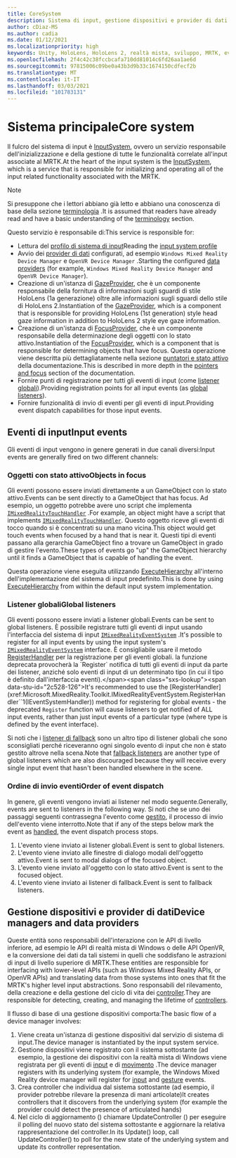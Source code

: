 ```yaml
---
title: CoreSystem
description: Sistema di input, gestione dispositivi e provider di dati in MRTK
author: cDiaz-MS
ms.author: cadia
ms.date: 01/12/2021
ms.localizationpriority: high
keywords: Unity, HoloLens, HoloLens 2, realtà mista, sviluppo, MRTK, eventi
ms.openlocfilehash: 2f4c42c38fccbcafa710dd81014c6fd26aa1ae6d
ms.sourcegitcommit: 97815006c09be0a43b3d9b33c1674150cdfecf2b
ms.translationtype: MT
ms.contentlocale: it-IT
ms.lasthandoff: 03/03/2021
ms.locfileid: "101783131"
---
```

# <a name="core-system"></a><span data-ttu-id="2c528-104">Sistema principale</span><span class="sxs-lookup"><span data-stu-id="2c528-104">Core system</span></span>

<span data-ttu-id="2c528-105">Il fulcro del sistema di input è [InputSystem](../../features/Input/Overview.md), ovvero un servizio responsabile dell'inizializzazione e della gestione di tutte le funzionalità correlate all'input associate al MRTK.</span><span class="sxs-lookup"><span data-stu-id="2c528-105">At the heart of the input system is the [InputSystem](../../features/Input/Overview.md), which is a service that is responsible for initializing and operating all of the input related functionality associated with the MRTK.</span></span>

> [!NOTE]
> <span data-ttu-id="2c528-106">Si presuppone che i lettori abbiano già letto e abbiano una conoscenza di base della sezione [terminologia](Terminology.md) .</span><span class="sxs-lookup"><span data-stu-id="2c528-106">It is assumed that readers have already read and have a basic understanding of the [terminology](Terminology.md) section.</span></span>

<span data-ttu-id="2c528-107">Questo servizio è responsabile di:</span><span class="sxs-lookup"><span data-stu-id="2c528-107">This service is responsible for:</span></span>

- <span data-ttu-id="2c528-108">Lettura del [profilo di sistema di input](../../out-of-scope/MixedRealityConfigurationGuide.md#input-system-settings)</span><span class="sxs-lookup"><span data-stu-id="2c528-108">Reading the [input system profile](../../out-of-scope/MixedRealityConfigurationGuide.md#input-system-settings)</span></span>
- <span data-ttu-id="2c528-109">Avvio dei [provider di dati](../../features/Input/InputProviders.md) configurati, ad esempio `Windows Mixed Reality Device Manager` e `OpenVR Device Manager` .</span><span class="sxs-lookup"><span data-stu-id="2c528-109">Starting the configured [data providers](../../features/Input/InputProviders.md) (for example, `Windows Mixed Reality Device Manager` and `OpenVR Device Manager`).</span></span>
- <span data-ttu-id="2c528-110">Creazione di un'istanza di [GazeProvider](xref:Microsoft.MixedReality.Toolkit.Input.IMixedRealityGazeProvider), che è un componente responsabile della fornitura di informazioni sugli sguardi di stile HoloLens (1a generazione) oltre alle informazioni sugli sguardi dello stile di HoloLens 2.</span><span class="sxs-lookup"><span data-stu-id="2c528-110">Instantiation of the [GazeProvider](xref:Microsoft.MixedReality.Toolkit.Input.IMixedRealityGazeProvider), which is a component that is responsible for providing HoloLens (1st generation) style head gaze information in addition to HoloLens 2 style eye gaze information.</span></span>
- <span data-ttu-id="2c528-111">Creazione di un'istanza di [FocusProvider](xref:Microsoft.MixedReality.Toolkit.Input.IMixedRealityFocusProvider), che è un componente responsabile della determinazione degli oggetti con lo stato attivo.</span><span class="sxs-lookup"><span data-stu-id="2c528-111">Instantiation of the [FocusProvider](xref:Microsoft.MixedReality.Toolkit.Input.IMixedRealityFocusProvider), which is a component that is responsible for determining objects that have focus.</span></span> <span data-ttu-id="2c528-112">Questa operazione viene descritta più dettagliatamente nella sezione [puntatori e stato attivo](ControllersPointersAndFocus.md#pointers-and-focus) della documentazione.</span><span class="sxs-lookup"><span data-stu-id="2c528-112">This is described in more depth in the [pointers and focus](ControllersPointersAndFocus.md#pointers-and-focus) section of the documentation.</span></span>
- <span data-ttu-id="2c528-113">Fornire punti di registrazione per tutti gli eventi di input (come [listener globali](#global-listeners)).</span><span class="sxs-lookup"><span data-stu-id="2c528-113">Providing registration points for all input events (as [global listeners](#global-listeners)).</span></span>
- <span data-ttu-id="2c528-114">Fornire funzionalità di invio di eventi per gli eventi di input.</span><span class="sxs-lookup"><span data-stu-id="2c528-114">Providing event dispatch capabilities for those input events.</span></span>

## <a name="input-events"></a><span data-ttu-id="2c528-115">Eventi di input</span><span class="sxs-lookup"><span data-stu-id="2c528-115">Input events</span></span>

<span data-ttu-id="2c528-116">Gli eventi di input vengono in genere generati in due canali diversi:</span><span class="sxs-lookup"><span data-stu-id="2c528-116">Input events are generally fired on two different channels:</span></span>

### <a name="objects-in-focus"></a><span data-ttu-id="2c528-117">Oggetti con stato attivo</span><span class="sxs-lookup"><span data-stu-id="2c528-117">Objects in focus</span></span>

<span data-ttu-id="2c528-118">Gli eventi possono essere inviati direttamente a un GameObject con lo stato attivo.</span><span class="sxs-lookup"><span data-stu-id="2c528-118">Events can be sent directly to a GameObject that has focus.</span></span> <span data-ttu-id="2c528-119">Ad esempio, un oggetto potrebbe avere uno script che implementa [`IMixedRealityTouchHandler`](xref:Microsoft.MixedReality.Toolkit.Input.IMixedRealityTouchHandler) .</span><span class="sxs-lookup"><span data-stu-id="2c528-119">For example, an object might have a script that implements [`IMixedRealityTouchHandler`](xref:Microsoft.MixedReality.Toolkit.Input.IMixedRealityTouchHandler).</span></span>
<span data-ttu-id="2c528-120">Questo oggetto riceve gli eventi di tocco quando si è concentrati su una mano vicina.</span><span class="sxs-lookup"><span data-stu-id="2c528-120">This object would get touch events when focused by a hand that is near it.</span></span> <span data-ttu-id="2c528-121">Questi tipi di eventi passano alla gerarchia GameObject fino a trovare un GameObject in grado di gestire l'evento.</span><span class="sxs-lookup"><span data-stu-id="2c528-121">These types of events go "up" the GameObject hierarchy until it finds a GameObject that is capable of handling the event.</span></span>

<span data-ttu-id="2c528-122">Questa operazione viene eseguita utilizzando [ExecuteHierarchy](https://docs.unity3d.com/ScriptReference/EventSystems.ExecuteEvents.ExecuteHierarchy.html) all'interno dell'implementazione del sistema di input predefinito.</span><span class="sxs-lookup"><span data-stu-id="2c528-122">This is done by using [ExecuteHierarchy](https://docs.unity3d.com/ScriptReference/EventSystems.ExecuteEvents.ExecuteHierarchy.html) from within the default input system implementation.</span></span>

### <a name="global-listeners"></a><span data-ttu-id="2c528-123">Listener globali</span><span class="sxs-lookup"><span data-stu-id="2c528-123">Global listeners</span></span>

<span data-ttu-id="2c528-124">Gli eventi possono essere inviati a listener globali.</span><span class="sxs-lookup"><span data-stu-id="2c528-124">Events can be sent to global listeners.</span></span> <span data-ttu-id="2c528-125">È possibile registrare tutti gli eventi di input usando l'interfaccia del sistema di input [`IMixedRealityEventSystem`](xref:Microsoft.MixedReality.Toolkit.IMixedRealityEventSystem) .</span><span class="sxs-lookup"><span data-stu-id="2c528-125">It's possible to register for all input events by using the input system's [`IMixedRealityEventSystem`](xref:Microsoft.MixedReality.Toolkit.IMixedRealityEventSystem) interface.</span></span> <span data-ttu-id="2c528-126">È consigliabile usare il metodo [RegisterHandler](xref:Microsoft.MixedReality.Toolkit.IMixedRealityEventSystem.RegisterHandler``1(IEventSystemHandler)) per la registrazione per gli eventi globali. la funzione deprecata provocherà la `Register` notifica di tutti gli eventi di input da parte dei listener, anziché solo eventi di input di un determinato tipo (in cui il tipo è definito dall'interfaccia eventi).</span><span class="sxs-lookup"><span data-stu-id="2c528-126">It's recommended to use the [RegisterHandler](xref:Microsoft.MixedReality.Toolkit.IMixedRealityEventSystem.RegisterHandler``1(IEventSystemHandler)) method for registering for global events - the deprecated `Register` function will cause listeners to get notified of ALL input events, rather than just input events of a particular type (where type is defined by the event interface).</span></span>

<span data-ttu-id="2c528-127">Si noti che i [listener di fallback](xref:Microsoft.MixedReality.Toolkit.Input.MixedRealityInputSystem.PushFallbackInputHandler(GameObject)) sono un altro tipo di listener globali che sono sconsigliati perché riceveranno ogni singolo evento di input che non è stato gestito altrove nella scena.</span><span class="sxs-lookup"><span data-stu-id="2c528-127">Note that [fallback listeners](xref:Microsoft.MixedReality.Toolkit.Input.MixedRealityInputSystem.PushFallbackInputHandler(GameObject)) are another type of global listeners which are also discouraged because they will receive every single input event that hasn't been handled elsewhere in the scene.</span></span>

### <a name="order-of-event-dispatch"></a><span data-ttu-id="2c528-128">Ordine di invio eventi</span><span class="sxs-lookup"><span data-stu-id="2c528-128">Order of event dispatch</span></span>

<span data-ttu-id="2c528-129">In genere, gli eventi vengono inviati ai listener nel modo seguente.</span><span class="sxs-lookup"><span data-stu-id="2c528-129">Generally, events are sent to listeners in the following way.</span></span> <span data-ttu-id="2c528-130">Si noti che se uno dei passaggi seguenti contrassegna l'evento come [gestito](https://docs.unity3d.com/ScriptReference/EventSystems.AbstractEventData-used.html), il processo di invio dell'evento viene interrotto.</span><span class="sxs-lookup"><span data-stu-id="2c528-130">Note that if any of the steps below mark the event as [handled](https://docs.unity3d.com/ScriptReference/EventSystems.AbstractEventData-used.html), the event dispatch process stops.</span></span>

1. <span data-ttu-id="2c528-131">L'evento viene inviato ai listener globali.</span><span class="sxs-lookup"><span data-stu-id="2c528-131">Event is sent to global listeners.</span></span>
2. <span data-ttu-id="2c528-132">L'evento viene inviato alle finestre di dialogo modali dell'oggetto attivo.</span><span class="sxs-lookup"><span data-stu-id="2c528-132">Event is sent to modal dialogs of the focused object.</span></span>
3. <span data-ttu-id="2c528-133">L'evento viene inviato all'oggetto con lo stato attivo.</span><span class="sxs-lookup"><span data-stu-id="2c528-133">Event is sent to the focused object.</span></span>
4. <span data-ttu-id="2c528-134">L'evento viene inviato ai listener di fallback.</span><span class="sxs-lookup"><span data-stu-id="2c528-134">Event is sent to fallback listeners.</span></span>

## <a name="device-managers-and-data-providers"></a><span data-ttu-id="2c528-135">Gestione dispositivi e provider di dati</span><span class="sxs-lookup"><span data-stu-id="2c528-135">Device managers and data providers</span></span>

<span data-ttu-id="2c528-136">Queste entità sono responsabili dell'interazione con le API di livello inferiore, ad esempio le API di realtà mista di Windows o delle API OpenVR, e la conversione dei dati da tali sistemi in quelli che soddisfano le astrazioni di input di livello superiore di MRTK.</span><span class="sxs-lookup"><span data-stu-id="2c528-136">These entities are responsible for interfacing with lower-level APIs (such as Windows Mixed Reality APIs, or OpenVR APIs) and translating data from those systems into ones that fit the MRTK's higher level input abstractions.</span></span> <span data-ttu-id="2c528-137">Sono responsabili del rilevamento, della creazione e della gestione del ciclo di vita dei [controller](ControllersPointersAndFocus.md#controllers).</span><span class="sxs-lookup"><span data-stu-id="2c528-137">They are responsible for detecting, creating, and managing the lifetime of [controllers](ControllersPointersAndFocus.md#controllers).</span></span>

<span data-ttu-id="2c528-138">Il flusso di base di una gestione dispositivi comporta:</span><span class="sxs-lookup"><span data-stu-id="2c528-138">The basic flow of a device manager involves:</span></span>

1. <span data-ttu-id="2c528-139">Viene creata un'istanza di gestione dispositivi dal servizio di sistema di input.</span><span class="sxs-lookup"><span data-stu-id="2c528-139">The device manager is instantiated by the input system service.</span></span>
2. <span data-ttu-id="2c528-140">Gestione dispositivi viene registrato con il sistema sottostante (ad esempio, la gestione dei dispositivi con la realtà mista di Windows viene registrata per gli eventi di [input](../../features/Input/InputEvents.md) e di [movimento](../../features/Input/Gestures.md#gesture-events) .</span><span class="sxs-lookup"><span data-stu-id="2c528-140">The device manager registers with its underlying system (for example, the Windows Mixed Reality device manager will register for [input](../../features/Input/InputEvents.md) and [gesture](../../features/Input/Gestures.md#gesture-events) events.</span></span>
3. <span data-ttu-id="2c528-141">Crea controller che individua dal sistema sottostante (ad esempio, il provider potrebbe rilevare la presenza di mani articolate)</span><span class="sxs-lookup"><span data-stu-id="2c528-141">It creates controllers that it discovers from the underlying system (for example the provider could detect the presence of articulated hands)</span></span>
4. <span data-ttu-id="2c528-142">Nel ciclo di aggiornamento () chiamare UpdateController () per eseguire il polling del nuovo stato del sistema sottostante e aggiornare la relativa rappresentazione del controller.</span><span class="sxs-lookup"><span data-stu-id="2c528-142">In its Update() loop, call UpdateController() to poll for the new state of the underlying system and update its controller representation.</span></span>
